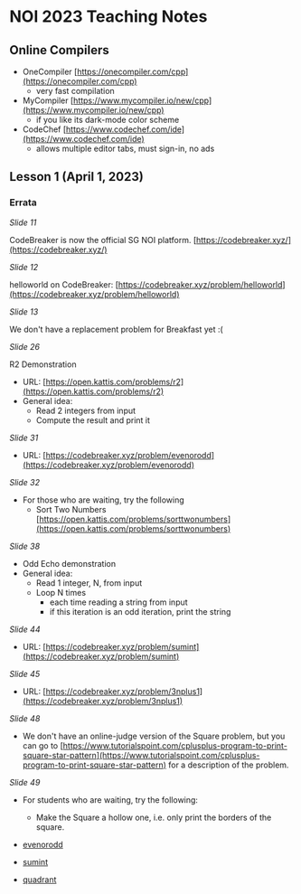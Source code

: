 # NOI 2023 Teaching Notes

## Online Compilers
- OneCompiler [https://onecompiler.com/cpp](https://onecompiler.com/cpp)
  - very fast compilation
- MyCompiler [https://www.mycompiler.io/new/cpp](https://www.mycompiler.io/new/cpp)
  - if you like its dark-mode color scheme
- CodeChef [https://www.codechef.com/ide](https://www.codechef.com/ide)
  - allows multiple editor tabs, must sign-in, no ads

## Lesson 1 (April 1, 2023)
### Errata

*Slide 11*

CodeBreaker is now the official SG NOI platform. [https://codebreaker.xyz/](https://codebreaker.xyz/)

*Slide 12*

helloworld on CodeBreaker: [https://codebreaker.xyz/problem/helloworld](https://codebreaker.xyz/problem/helloworld)

*Slide 13*

We don't have a replacement problem for Breakfast yet :(

*Slide 26*

R2 Demonstration

- URL: [https://open.kattis.com/problems/r2](https://open.kattis.com/problems/r2)
- General idea:
  - Read 2 integers from input
  - Compute the result and print it
  
*Slide 31*

- URL: [https://codebreaker.xyz/problem/evenorodd](https://codebreaker.xyz/problem/evenorodd)

*Slide 32*

- For those who are waiting, try the following
  - Sort Two Numbers [https://open.kattis.com/problems/sorttwonumbers](https://open.kattis.com/problems/sorttwonumbers)

*Slide 38*

- Odd Echo demonstration
- General idea:
  - Read 1 integer, N, from input
  - Loop N times 
    - each time reading a string from input
    - if this iteration is an odd iteration, print the string

*Slide 44*

- URL: [https://codebreaker.xyz/problem/sumint](https://codebreaker.xyz/problem/sumint)

*Slide 45*

- URL: [https://codebreaker.xyz/problem/3nplus1](https://codebreaker.xyz/problem/3nplus1)

*Slide 48*

- We don't have an online-judge version of the Square problem, but you can go to [https://www.tutorialspoint.com/cplusplus-program-to-print-square-star-pattern](https://www.tutorialspoint.com/cplusplus-program-to-print-square-star-pattern) for a description of the problem.

*Slide 49*

- For students who are waiting, try the following:
  - Make the Square a hollow one, i.e. only print the borders of the square.

- [evenorodd](https://codebreaker.xyz/problem/evenorodd)
- [sumint](https://codebreaker.xyz/problem/sumint)
- [quadrant](https://open.kattis.com/problems/quadrant)
